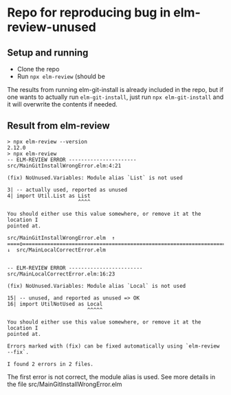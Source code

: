 # Repo for reproducing bug in elm-review-unused




## Setup and running

* Clone the repo
* Run `npx elm-review` (should be 


The results from running elm-git-install is already included in the repo, but
if one wants to actually run `elm-git-install`, just run `npx elm-git-install` and it will overwrite the contents if needed.

## Result from elm-review
```shell
> npx elm-review --version
2.12.0
> npx elm-review
-- ELM-REVIEW ERROR ---------------------- src/MainGitInstallWrongError.elm:4:21

(fix) NoUnused.Variables: Module alias `List` is not used

3| -- actually used, reported as unused
4| import Util.List as List
                       ^^^^

You should either use this value somewhere, or remove it at the location I
pointed at.

src/MainGitInstallWrongError.elm  ↑
====o======================================================================o====
↓  src/MainLocalCorrectError.elm


-- ELM-REVIEW ERROR ------------------------ src/MainLocalCorrectError.elm:16:23

(fix) NoUnused.Variables: Module alias `Local` is not used

15| -- unused, and reported as unused => OK
16| import UtilNotUsed as Local
                          ^^^^^

You should either use this value somewhere, or remove it at the location I
pointed at.

Errors marked with (fix) can be fixed automatically using `elm-review --fix`.

I found 2 errors in 2 files.
```

The first error is not correct, the module alias is used. See more details in the file src/MainGitInstallWrongError.elm



